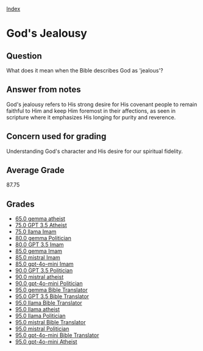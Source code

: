 
[Index](../../index.md)
# God's Jealousy
## Question
What does it mean when the Bible describes God as 'jealous'?

## Answer from notes
God's jealousy refers to His strong desire for His covenant people to remain faithful to Him and keep Him foremost in their affections, as seen in scripture where it emphasizes His longing for purity and reverence.

## Concern used for grading
Understanding God's character and His desire for our spiritual fidelity.

## Average Grade
87.75

## Grades
 * [65.0 gemma atheist](../answers/gemma_atheist/God's_Jealousy.md)
 * [75.0 GPT 3.5 Atheist](../answers/GPT_3.5_Atheist/God's_Jealousy.md)
 * [75.0 llama Imam](../answers/llama_Imam/God's_Jealousy.md)
 * [80.0 gemma Politician](../answers/gemma_Politician/God's_Jealousy.md)
 * [80.0 GPT 3.5 Imam](../answers/GPT_3.5_Imam/God's_Jealousy.md)
 * [85.0 gemma Imam](../answers/gemma_Imam/God's_Jealousy.md)
 * [85.0 mistral Imam](../answers/mistral_Imam/God's_Jealousy.md)
 * [85.0 gpt-4o-mini Imam](../answers/gpt-4o-mini_Imam/God's_Jealousy.md)
 * [90.0 GPT 3.5 Politician](../answers/GPT_3.5_Politician/God's_Jealousy.md)
 * [90.0 mistral atheist](../answers/mistral_atheist/God's_Jealousy.md)
 * [90.0 gpt-4o-mini Politician](../answers/gpt-4o-mini_Politician/God's_Jealousy.md)
 * [95.0 gemma Bible Translator](../answers/gemma_Bible_Translator/God's_Jealousy.md)
 * [95.0 GPT 3.5 Bible Translator](../answers/GPT_3.5_Bible_Translator/God's_Jealousy.md)
 * [95.0 llama Bible Translator](../answers/llama_Bible_Translator/God's_Jealousy.md)
 * [95.0 llama atheist](../answers/llama_atheist/God's_Jealousy.md)
 * [95.0 llama Politician](../answers/llama_Politician/God's_Jealousy.md)
 * [95.0 mistral Bible Translator](../answers/mistral_Bible_Translator/God's_Jealousy.md)
 * [95.0 mistral Politician](../answers/mistral_Politician/God's_Jealousy.md)
 * [95.0 gpt-4o-mini Bible Translator](../answers/gpt-4o-mini_Bible_Translator/God's_Jealousy.md)
 * [95.0 gpt-4o-mini Atheist](../answers/gpt-4o-mini_Atheist/God's_Jealousy.md)
